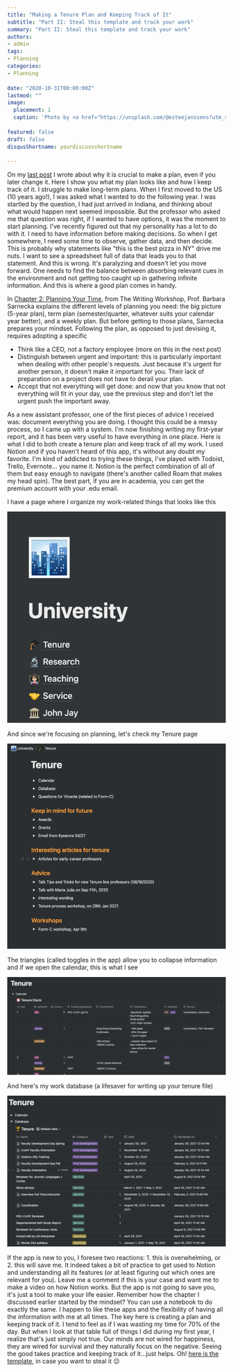 ```yaml
---
title: "Making a Tenure Plan and Keeping Track of It"
subtitle: "Part II: Steal this template and track your work"
summary: "Part II: Steal this template and track your work"
authors:
- admin
tags:
- Planning
categories:
- Planning

date: "2020-10-31T00:00:00Z"
lastmod: ""
image:
  placement: 1
  caption: 'Photo by <a href="https://unsplash.com/@esteejanssens?utm_source=unsplash&utm_medium=referral&utm_content=creditCopyText">Estée Janssens</a> on <a href="https://unsplash.com/s/photos/planning?utm_source=unsplash&utm_medium=referral&utm_content=creditCopyText">Unsplash</a>'

featured: false
draft: false
disqusShortname: yourdiscussshortname

---
```


On my [last post](https://crislozano.me/post/why-plan/) I wrote about why it is crucial to make a plan, even if you later change it. Here I show you what my plan looks like and how I keep track of it. I struggle to make long-term plans. When I first moved to the US (10 years ago!), I was asked what I wanted to do the following year. I was startled by the question, I had just arrived in Indiana, and thinking about what would happen next seemed impossible. But the professor who asked me that question was right, if I wanted to have options, it was the moment to start planning. I've recently figured out that my personality has a lot to do with it. I need to have information before making decisions. So when I get somewhere, I need some time to observe, gather data, and then decide. This is probably why statements like "this is the best pizza in NY" drive me nuts. I want to see a spreadsheet full of data that leads you to that statement. And this is wrong. It's paralyzing and doesn't let you move forward. One needs to find the balance between absorbing relevant cues in the environment and not getting too caught up in gathering infinite information. And this is where a good plan comes in handy.

In [Chapter 2: Planning Your Time,](https://osf.io/n8pc3/) from The Writing Workshop, Prof. Barbara Sarnecka explains the different levels of planning you need: the big picture (5-year plan), term plan (semester/quarter, whatever suits your calendar year better), and a weekly plan. But before getting to those plans, Sarnecka prepares your mindset. Following the plan, as opposed to just devising it, requires adopting a specific 

- Think like a CEO, not a factory employee (more on this in the next post)
- Distinguish between urgent and important: this is particularly important when dealing with other people's requests. Just because it's urgent for another person, it doesn't make it important for you. Their lack of preparation on a project does not have to derail your plan.
- Accept that not everything will get done: and now that you know that not everything will fit in your day, use the previous step and don't let the urgent push the important away.

As a new assistant professor, one of the first pieces of advice I received was: document everything you are doing. I thought this could be a messy process, so I came up with a system. I'm now finishing writing my first-year report, and it has been very useful to have everything in one place. Here is what I did to both create a tenure plan and keep track of all my work. I used Notion and if you haven't heard of this app, it's without any doubt my favorite. I'm kind of addicted to trying these things, I've played with Todoist, Trello, Evernote... you name it. Notion is the perfect combination of all of them but easy enough to navigate (there's another called Roam that makes my head spin). The best part, if you are in academia, you can get the premium account with your .edu email. 

I have a page where I organize my work-related things that looks like this

![](./general.png)

And since we're focusing on planning, let's check my Tenure page

![](./tenure.png)

The triangles (called toggles in the app) allow you to collapse information and if we open the calendar, this is what I see

![](./calendar.png)

And here's my work database (a lifesaver for writing up your tenure file)

![](./database.png)

If the app is new to you, I foresee two reactions: 1. this is overwhelming, or 2. this will save me. It indeed takes a bit of practice to get used to Notion and understanding all its features (or at least figuring out which ones are relevant for you). Leave me a comment if this is your case and want me to make a video on how Notion works. But the app is not going to save you, it's just a tool to make your life easier. Remember how the chapter I discussed earlier started by the mindset? You can use a notebook to do exactly the same. I happen to like these apps and the flexibility of having all the information with me at all times. The key here is creating a plan and keeping track of it. I tend to feel as if I was wasting my time for 70% of the day. But when I look at that table full of things I did during my first year, I realize that's just simply not true. Our minds are not wired for happiness, they are wired for survival and they naturally focus on the negative. Seeing the good takes practice and keeping track of it...just helps. Oh! [here is the template](https://toothsome-whippet-cd2.notion.site/Tenure-clock-8123ebbfbaa344b58ad8d0ac33dfc805), in case you want to steal it 😉






